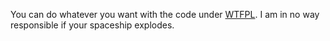 You can do whatever you want with the code under [WTFPL](https://en.wikipedia.org/wiki/WTFPL). I am in no way responsible if your spaceship explodes.
